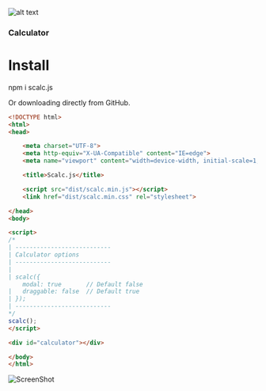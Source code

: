 ![alt text](https://raw.githubusercontent.com/Renexo-git/Scalc.js/master/img/scalc.png)
### Calculator

# Install

npm i scalc.js

Or downloading directly from GitHub.

```html
<!DOCTYPE html>
<html>
<head>

    <meta charset="UTF-8">
    <meta http-equiv="X-UA-Compatible" content="IE=edge">
    <meta name="viewport" content="width=device-width, initial-scale=1, maximum-scale=1, user-scalable=no">

    <title>Scalc.js</title>

    <script src="dist/scalc.min.js"></script>
    <link href="dist/scalc.min.css" rel="stylesheet">

</head>
<body>

<script>
/*
| ---------------------------
| Calculator options
| ---------------------------
|
| scalc({
    modal: true       // Default false
|   draggable: false  // Default true
| });
| ---------------------------
*/
scalc();
</script>

<div id="calculator"></div>

</body>
</html>
```

![ScreenShot](https://raw.githubusercontent.com/Renexo-git/Scalc.js/master/img/screenshot.png)
